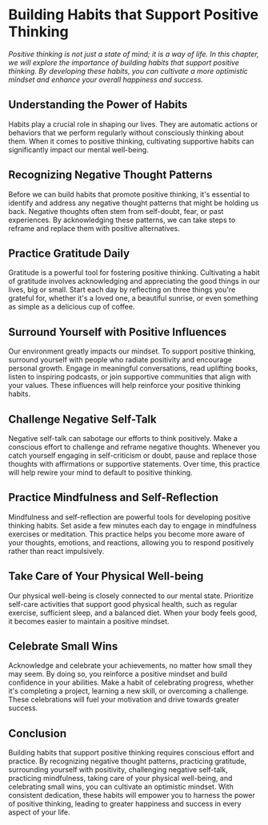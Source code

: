 Building Habits that Support Positive Thinking
=======================================================

*Positive thinking is not just a state of mind; it is a way of life. In this chapter, we will explore the importance of building habits that support positive thinking. By developing these habits, you can cultivate a more optimistic mindset and enhance your overall happiness and success.*

Understanding the Power of Habits
---------------------------------

Habits play a crucial role in shaping our lives. They are automatic actions or behaviors that we perform regularly without consciously thinking about them. When it comes to positive thinking, cultivating supportive habits can significantly impact our mental well-being.

Recognizing Negative Thought Patterns
-------------------------------------

Before we can build habits that promote positive thinking, it's essential to identify and address any negative thought patterns that might be holding us back. Negative thoughts often stem from self-doubt, fear, or past experiences. By acknowledging these patterns, we can take steps to reframe and replace them with positive alternatives.

Practice Gratitude Daily
------------------------

Gratitude is a powerful tool for fostering positive thinking. Cultivating a habit of gratitude involves acknowledging and appreciating the good things in our lives, big or small. Start each day by reflecting on three things you're grateful for, whether it's a loved one, a beautiful sunrise, or even something as simple as a delicious cup of coffee.

Surround Yourself with Positive Influences
------------------------------------------

Our environment greatly impacts our mindset. To support positive thinking, surround yourself with people who radiate positivity and encourage personal growth. Engage in meaningful conversations, read uplifting books, listen to inspiring podcasts, or join supportive communities that align with your values. These influences will help reinforce your positive thinking habits.

Challenge Negative Self-Talk
----------------------------

Negative self-talk can sabotage our efforts to think positively. Make a conscious effort to challenge and reframe negative thoughts. Whenever you catch yourself engaging in self-criticism or doubt, pause and replace those thoughts with affirmations or supportive statements. Over time, this practice will help rewire your mind to default to positive thinking.

Practice Mindfulness and Self-Reflection
----------------------------------------

Mindfulness and self-reflection are powerful tools for developing positive thinking habits. Set aside a few minutes each day to engage in mindfulness exercises or meditation. This practice helps you become more aware of your thoughts, emotions, and reactions, allowing you to respond positively rather than react impulsively.

Take Care of Your Physical Well-being
-------------------------------------

Our physical well-being is closely connected to our mental state. Prioritize self-care activities that support good physical health, such as regular exercise, sufficient sleep, and a balanced diet. When your body feels good, it becomes easier to maintain a positive mindset.

Celebrate Small Wins
--------------------

Acknowledge and celebrate your achievements, no matter how small they may seem. By doing so, you reinforce a positive mindset and build confidence in your abilities. Make a habit of celebrating progress, whether it's completing a project, learning a new skill, or overcoming a challenge. These celebrations will fuel your motivation and drive towards greater success.

Conclusion
----------

Building habits that support positive thinking requires conscious effort and practice. By recognizing negative thought patterns, practicing gratitude, surrounding yourself with positivity, challenging negative self-talk, practicing mindfulness, taking care of your physical well-being, and celebrating small wins, you can cultivate an optimistic mindset. With consistent dedication, these habits will empower you to harness the power of positive thinking, leading to greater happiness and success in every aspect of your life.


